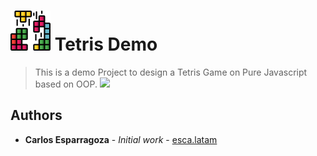 # ![x](./src/asset/image/logo.png) Tetris Demo

> This is a demo Project to design a Tetris Game on Pure Javascript based on OOP.
>![](http://g.recordit.co/UhVHn0oykY.gif)
 
## Authors

* **Carlos Esparragoza** - *Initial work* - [esca.latam](https://github.com/escaOtherGuys)
  
